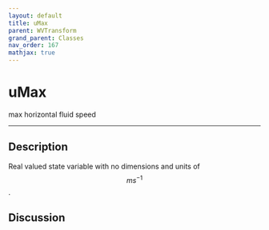 ```yaml
---
layout: default
title: uMax
parent: WVTransform
grand_parent: Classes
nav_order: 167
mathjax: true
---
```


#  uMax

max horizontal fluid speed


---

## Description
Real valued state variable with no dimensions and units of $$m s^{-1}$$.

## Discussion

